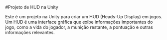 #Projeto de HUD na Unity


Este é um projeto na Unity para criar um HUD (Heads-Up Display) em jogos. Um HUD é uma interface gráfica que exibe informações importantes do jogo, como a vida do jogador, a munição restante, a pontuação e outras informações relevantes.
